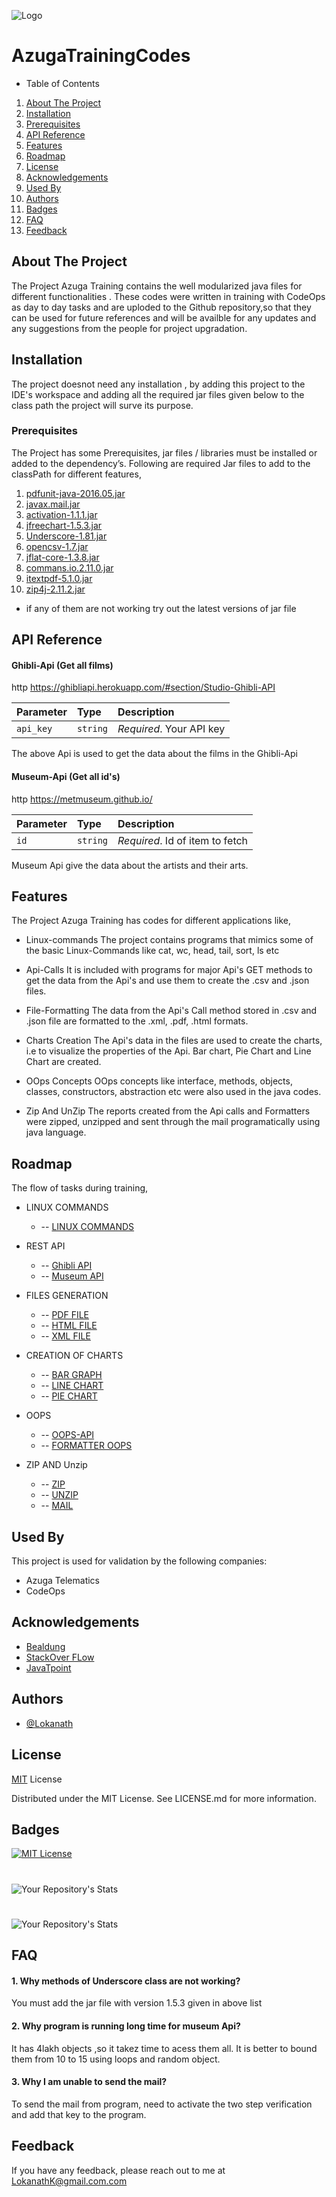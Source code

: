 ![Logo](https://static.javatpoint.com/core/images/java-logo1.png)

# AzugaTrainingCodes

- Table of Contents

1. [About The Project](##About-The-Project)
2. [Installation](##Installation)
3. [Prerequisites](##Prerequisites)
4. [API Reference](##API-Reference)
5. [Features](##Features)
7. [Roadmap](##Roadmap)
8. [License](##License)
9. [Acknowledgements](##Acknowledgements)
10. [Used By](##Used-By)
11. [Authors](##Authors)
12. [Badges](##Badges)
13. [FAQ](##FAQ)
14. [Feedback](##Feedback)

## About The Project
The Project Azuga Training contains the well modularized java files for different functionalities . These codes were written in training with CodeOps as day to day tasks and are uploded to the Github repository,so that they can be used for future references and will be availble for any updates and any suggestions from the people for project upgradation. 

## Installation

The project doesnot need any installation , by adding this project to the IDE's workspace and adding all the required jar files given below to the class path the project will surve its purpose.

### Prerequisites 
The Project has some Prerequisites, jar files / libraries must be installed or added to the dependency’s. Following are required Jar files to add to the classPath for different features,
1. [pdfunit-java-2016.05.jar](http://www.pdfunit.com/en/download/)
2. [javax.mail.jar](https://jar-download.com/artifacts/com.sun.mail/javax.mail/1.6.1/source-code)
3. [activation-1.1.1.jar](https://jar-download.com/artifacts/javax.activation/activation/1.1.1/source-code)
4. [jfreechart-1.5.3.jar](https://search.maven.org/artifact/org.jfree/jfreechart/1.5.3/jar)
5. [Underscore-1.81.jar](https://mavenlibs.com/jar/file/com.github.javadev/underscore)
6. [opencsv-1.7.jar](https://jar-download.com/?search_box=opencsv-1.7)
7. [jflat-core-1.3.8.jar](https://jar-download.com/?search_box=JFlat)
8. [commans.io.2.11.0.jar](https://mvnrepository.com/artifact/commons-io/commons-io/2.11.0)
9. [itextpdf-5.1.0.jar](https://mvnrepository.com/artifact/com.itextpdf/itextpdf/5.1.0)
10. [zip4j-2.11.2.jar](https://mvnrepository.com/artifact/net.lingala.zip4j/zip4j/2.11.2)

- if any of them are not working try out the latest versions of jar file


## API Reference

#### Ghibli-Api (Get all films)

http
 https://ghibliapi.herokuapp.com/#section/Studio-Ghibli-API


| Parameter | Type     | Description                |
| :-------- | :------- | :------------------------- |
| `api_key` | `string` | *Required*. Your API key |

The above Api is used to get the data about the films in the Ghibli-Api

#### Museum-Api (Get all id's)

http
  https://metmuseum.github.io/


| Parameter | Type     | Description                       |
| :-------- | :------- | :-------------------------------- |
| `id`      | `string` | *Required*. Id of item to fetch |


Museum Api give the data about the artists and their arts.


## Features

The Project Azuga Training has codes for different applications like,
- Linux-commands
The project contains programs that mimics some of the basic Linux-Commands like cat, wc, head, tail, sort, ls etc

- Api-Calls
It is included with programs for major Api's GET methods to get the data from the Api's and use them to create the .csv and .json files. 

- File-Formatting
The data from the Api's Call method stored in .csv and .json file are formatted to the .xml, .pdf, .html formats.

- Charts Creation
The Api's data in the files are used to create the charts, i.e to visualize the properties of the Api. Bar chart, Pie Chart and Line Chart are created.

- OOps Concepts
OOps concepts like interface, methods, objects, classes, constructors, abstraction etc were also used in the java codes.

- Zip And UnZip
The reports created from the Api calls and Formatters were zipped, unzipped and sent through the mail programatically using java language.


## Roadmap
 
 The flow of tasks during training,
 
- LINUX COMMANDS 

    -   --  [ LINUX COMMANDS ](https://github.com/LokanathLoki/AzugaTrainingCodes/tree/main/linuxCommands)
- REST API

    -   --  [ Ghibli API ](https://github.com/LokanathLoki/AzugaTrainingCodes/tree/features/Api)
    -   --  [ Museum API ](https://github.com/LokanathLoki/AzugaTrainingCodes/tree/features/Api)

- FILES GENERATION

    -   --  [ PDF FILE](https://github.com/LokanathLoki/AzugaTrainingCodes/tree/features/formats)
    -   --  [ HTML FILE](https://github.com/LokanathLoki/AzugaTrainingCodes/tree/features/formats)
    -   --  [ XML FILE](https://github.com/LokanathLoki/AzugaTrainingCodes/tree/features/formats)
- CREATION OF CHARTS

    -   --  [ BAR GRAPH ](https://github.com/LokanathLoki/AzugaTrainingCodes/tree/features/charts)
    -   --  [ LINE CHART ](https://github.com/LokanathLoki/AzugaTrainingCodes/tree/features/charts)
    -   --  [ PIE CHART](https://github.com/LokanathLoki/AzugaTrainingCodes/tree/features/charts)
- OOPS 

    -   --  [ OOPS-API ](https://github.com/LokanathLoki/AzugaTrainingCodes/tree/features/oops)
    -   --  [ FORMATTER OOPS ](https://github.com/LokanathLoki/AzugaTrainingCodes/tree/features/oops)

- ZIP AND Unzip

    -   --  [ ZIP ](https://github.com/LokanathLoki/AzugaTrainingCodes/tree/features/zip)
    -   --  [ UNZIP ](https://github.com/LokanathLoki/AzugaTrainingCodes/tree/features/zip)
    -   --  [ MAIL ](https://github.com/LokanathLoki/AzugaTrainingCodes/tree/features/zip)




## Used By

This project is used for validation by the following companies:

- Azuga Telematics
- CodeOps



## Acknowledgements

 - [Bealdung ](https://www.baeldung.com/java-tutorial)
 - [StackOver FLow](https://stackoverflow.com/)
 - [JavaTpoint](https://www.javatpoint.com/)



## Authors

- [@Lokanath](https://github.com/LokanathLoki/AzugaTrainingCodes/tree/main)



## License

[MIT](https://choosealicense.com/licenses/mit/) License 

Distributed under the MIT License. See LICENSE.md for more information.


## Badges


[![MIT License](https://img.shields.io/badge/License-MIT-green.svg)](https://choosealicense.com/licenses/mit/)
#

![Your Repository's Stats](https://github-readme-stats.vercel.app/api/top-langs/?username=LokanathLoki&theme=blue-green)
#
![Your Repository's Stats](https://github-readme-stats.vercel.app/api?username=LokanathLoki&show_icons=true)



## FAQ

#### 1. Why methods of Underscore class are not working?

You must add the jar file with version 1.5.3 given in above list

####  2. Why program is running long time for museum Api?

It has 4lakh objects ,so it takez time to acess them all. It is better to bound them from 10 to 15 using loops and random object.

#### 3. Why I am unable to send the mail?

To send the mail from program, need to activate the two step verification and add that key to the program.



## Feedback

If you have any feedback, please reach out to me at LokanathK@gmail.com.com
